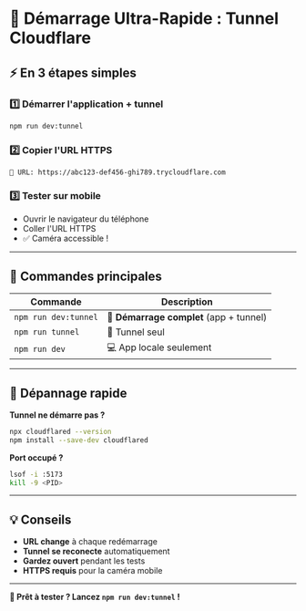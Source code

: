 # 🚀 Démarrage Ultra-Rapide : Tunnel Cloudflare

## ⚡ En 3 étapes simples

### 1️⃣ Démarrer l'application + tunnel
```bash
npm run dev:tunnel
```

### 2️⃣ Copier l'URL HTTPS
```
🔗 URL: https://abc123-def456-ghi789.trycloudflare.com
```

### 3️⃣ Tester sur mobile
- Ouvrir le navigateur du téléphone
- Coller l'URL HTTPS
- ✅ Caméra accessible !

---

## 🔧 Commandes principales

| Commande | Description |
|----------|-------------|
| `npm run dev:tunnel` | 🚀 **Démarrage complet** (app + tunnel) |
| `npm run tunnel` | 🔗 Tunnel seul |
| `npm run dev` | 💻 App locale seulement |

---

## 🚨 Dépannage rapide

**Tunnel ne démarre pas ?**
```bash
npx cloudflared --version
npm install --save-dev cloudflared
```

**Port occupé ?**
```bash
lsof -i :5173
kill -9 <PID>
```

---

## 💡 Conseils

- **URL change** à chaque redémarrage
- **Tunnel se reconecte** automatiquement
- **Gardez ouvert** pendant les tests
- **HTTPS requis** pour la caméra mobile

---

**🎯 Prêt à tester ? Lancez `npm run dev:tunnel` !**
